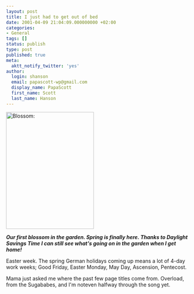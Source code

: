 ```yaml
---
layout: post
title: I just had to get out of bed
date: 2001-04-09 21:04:09.000000000 +02:00
categories:
- General
tags: []
status: publish
type: post
published: true
meta:
  aktt_notify_twitter: 'yes'
author:
  login: shanson
  email: papascott-wp@gmail.com
  display_name: PapaScott
  first_name: Scott
  last_name: Hanson
---
```

<p><img src="https://www.papascott.de/wordpress/wp-content/uploads/2001/04/blossom.jpg" height="320" width="240" border="0" alt="Blossom: " /></p>
<p><i><b>Our first blossom in the garden. Spring is finally here. Thanks to Daylight Savings Time I can still see what's going on in the garden when I get home!</b></i></p>
<p>Easter week. The spring German holidays coming up means a lot of 4-day work weeks; Good Friday, Easter Monday, May Day, Ascension, Pentecost. </p>
<p>Mama just asked me where the past few page titles come from. Overload, from the Sugababes, and I'm noteven halfway through the song yet.</p>

